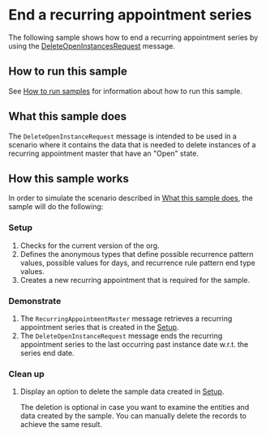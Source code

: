 # End a recurring appointment series

The following sample shows how to end a recurring appointment series by using the [DeleteOpenInstancesRequest](https://docs.microsoft.com/en-us/dotnet/api/microsoft.crm.sdk.messages.deleteopeninstancesrequest?view=dynamics-general-ce-9) message.

## How to run this sample

See [How to run samples](../../../README.md) for information about how to run this sample.

## What this sample does

The `DeleteOpenInstanceRequest` message is intended to be used in a scenario where it contains the data that is needed to delete instances of a recurring appointment master that have an "Open" state.

## How this sample works

In order to simulate the scenario described in [What this sample does](#what-this-sample-does), the sample will do the following:

### Setup

1. Checks for the current version of the org.
2. Defines the anonymous types that define possible recurrence pattern values, possible values for days, and recurrence rule pattern end type values.
3. Creates a new recurring appointment that is required for the sample.

### Demonstrate

1. The `RecurringAppointmentMaster` message retrieves a recurring appointment series that is created in the [Setup](#setup).
2. The `DeleteOpenInstanceRequest` message ends the recurring appointment series to the last occurring past instance date w.r.t. the series end date.

### Clean up

1. Display an option to delete the sample data created in [Setup](#setup).

    The deletion is optional in case you want to examine the entities and data created by the sample. You can manually delete the records to achieve the same result.

